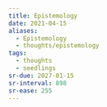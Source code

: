 ```yaml
---
title: Epistemology
date: 2021-04-15
aliases:
  - Epistemology
  - thoughts/epistemology
tags:
  - thoughts
  - seedlings
sr-due: 2027-01-15
sr-interval: 898
sr-ease: 255
---
```



